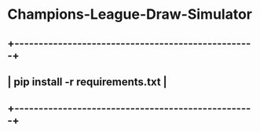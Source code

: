 # Champions-League-Draw-Simulator





##           +--------------------------------------------------+
##           |         pip install -r requirements.txt          | 
##           +--------------------------------------------------+




